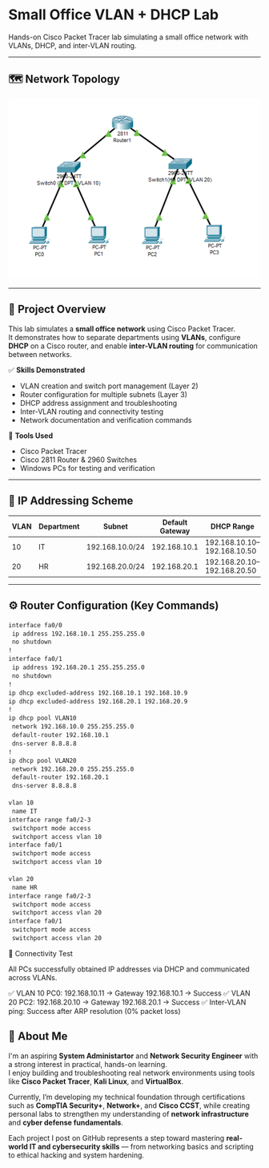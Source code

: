 # Small Office VLAN + DHCP Lab

Hands-on Cisco Packet Tracer lab simulating a small office network with VLANs, DHCP, and inter-VLAN routing.

---

## 🗺️ Network Topology
![Network Topology](topology.png)

---

## 🧠 Project Overview
This lab simulates a **small office network** using Cisco Packet Tracer.  
It demonstrates how to separate departments using **VLANs**, configure **DHCP** on a Cisco router, and enable **inter-VLAN routing** for communication between networks.

✅ **Skills Demonstrated**
- VLAN creation and switch port management (Layer 2)
- Router configuration for multiple subnets (Layer 3)
- DHCP address assignment and troubleshooting
- Inter-VLAN routing and connectivity testing
- Network documentation and verification commands

🧩 **Tools Used**
- Cisco Packet Tracer
- Cisco 2811 Router & 2960 Switches
- Windows PCs for testing and verification

---

## 🧾 IP Addressing Scheme
| VLAN | Department | Subnet | Default Gateway | DHCP Range |
|------|-------------|---------|-----------------|-------------|
| 10 | IT | 192.168.10.0/24 | 192.168.10.1 | 192.168.10.10–192.168.10.50 |
| 20 | HR | 192.168.20.0/24 | 192.168.20.1 | 192.168.20.10–192.168.20.50 |

---

## ⚙️ Router Configuration (Key Commands)

```bash
interface fa0/0
 ip address 192.168.10.1 255.255.255.0
 no shutdown
!
interface fa0/1
 ip address 192.168.20.1 255.255.255.0
 no shutdown
!
ip dhcp excluded-address 192.168.10.1 192.168.10.9
ip dhcp excluded-address 192.168.20.1 192.168.20.9
!
ip dhcp pool VLAN10
 network 192.168.10.0 255.255.255.0
 default-router 192.168.10.1
 dns-server 8.8.8.8
!
ip dhcp pool VLAN20
 network 192.168.20.0 255.255.255.0
 default-router 192.168.20.1
 dns-server 8.8.8.8

vlan 10
 name IT
interface range fa0/2-3
 switchport mode access
 switchport access vlan 10
interface fa0/1
 switchport mode access
 switchport access vlan 10

vlan 20
 name HR
interface range fa0/2-3
 switchport mode access
 switchport access vlan 20
interface fa0/1
 switchport mode access
 switchport access vlan 20
```

🧪 Connectivity Test

All PCs successfully obtained IP addresses via DHCP and communicated across VLANs.

✅ VLAN 10 PC0: 192.168.10.11 → Gateway 192.168.10.1 → Success
✅ VLAN 20 PC2: 192.168.20.10 → Gateway 192.168.20.1 → Success
✅ Inter-VLAN ping: Success after ARP resolution (0% packet loss)

## 👋 About Me
I'm an aspiring **System Administartor** and **Network Security Engineer** with a strong interest in practical, hands-on learning.  
I enjoy building and troubleshooting real network environments using tools like **Cisco Packet Tracer**, **Kali Linux**, and **VirtualBox**.  

Currently, I’m developing my technical foundation through certifications such as **CompTIA Security+**, **Network+**, and **Cisco CCST**, while creating personal labs to strengthen my understanding of **network infrastructure** and **cyber defense fundamentals**.  

Each project I post on GitHub represents a step toward mastering **real-world IT and cybersecurity skills** — from networking basics and scripting to ethical hacking and system hardening.
